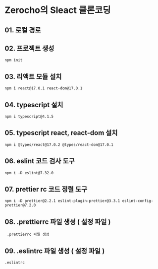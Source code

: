 # Zerocho의 Sleact 클론코딩

## 01. 로컬 경로

## 02. 프로젝트 생성
    npm init

## 03. 리액트 모듈 설치
    npm i react@17.0.1 react-dom@17.0.1

## 04. typescript 설치
    npm i typescript@4.1.5

## 05. typescript react, react-dom 설치
    npm i @types/react@17.0.2 @types/react-dom@17.0.1

## 06. eslint 코드 검사 도구
    npm i -D eslint@7.32.0

## 07. prettier rc 코드 정렬 도구
    npm i -D prettier@2.2.1 eslint-plugin-prettier@3.3.1 eslint-config-prettier@7.2.0

## 08.  .prettierrc 파일 생성 ( 설정 파일 )
     .prettierrc 파일 생성

## 09. .eslintrc 파일 생성 ( 설정 파일 )
    .eslintrc